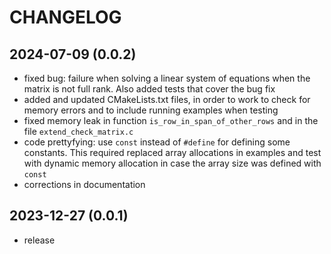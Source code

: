 CHANGELOG
=========

2024-07-09 (0.0.2)
------------------
- fixed bug: failure when solving a linear system of equations when the matrix is not full rank. Also added tests that cover the bug fix
- added and updated CMakeLists.txt files, in order to work to check for memory errors and to include running examples when testing
- fixed memory leak in function `is_row_in_span_of_other_rows` and in the file `extend_check_matrix.c`
- code prettyfying: use `const` instead of `#define` for defining some constants. This required replaced array allocations in examples and test with dynamic memory allocation in case the array size was defined with `const`
- corrections in documentation


2023-12-27 (0.0.1)
------------------
- release

